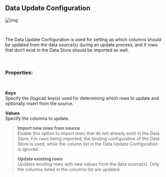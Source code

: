 
## Data Update Configuration

![img](https://profitbasedocs.blob.core.windows.net/images/dataupdate.png)

<br/>

The Data Update Configuration is used for setting up which columns should be updated from the data source(s) during an update process, and if rows that don’t exist in the Data Store should be imported as well.

<br/>

### Properties:
<br/>

**Keys**  
Specify the (logical) key(s) used for determining which rows to update and optionally insert from the source.

**Values**  
Specify the columns to update.  
>**Import new rows from source**  
Enable this option to import rows that do not already exist in the Data Store. For rows being imported, the binding configuration of the Data Store is used, while the column list in the Data Update Configuration is ignored. 
> 
>**Update existing rows**  
Updates existing rows with new values from the data source(s). Only the columns listed in the columns list are updated.